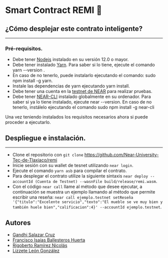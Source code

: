 # Smart Contract REMI :briefcase:

## ¿Cómo desplejar este contrato inteligente?
---
### Pré-requisitos.
* Debe tener [Nodejs](https://nodejs.org/en/) instalado en su versión 12.0 o mayor.
* Debe tener instalado [Yarn](https://yarnpkg.com/). Para saber si lo tiene, ejecute el comando yarn --version . 
* En caso de no tenerlo, puede instalarlo ejecutando el comando: sudo npm install -g yarn.
* Instale las dependencias de yarn ejecutando yarn install.
* Debe tener una cuenta en la [testnet de NEAR](https://wallet.testnet.near.org/) para realizar pruebas.
* Debe tener [NEAR-CLI](https://github.com/near/near-cli) instalado globalmente en su ordenador. Para saber si ya lo tiene instalado, ejecute near --version. En caso de no tenerlo, instálelo ejecutando el comando sudo npm install -g near-cli 

Una vez teniendo instalados los requisitos necesarios ahora si puede proceder a ejecutarlo. 

## Despliegue e instalación.
---
* Clone el repositorio con ``git clone`` https://github.com/Near-University-Tec-de-Tlaxiaco/remi 
* Inicie sesión con su wallet de tesnet utilizando ``near login``.
* Ejecute el comando ``yarn asb`` para compilar el contrato.
* Para desplegar el contrato utilize la siguiente sintaxis ``near deploy --accountId (Cuenta de Testnet) --wasnFile build/release/remi.wasm``.
* Con el código ``near call`` llame al método que desee ejecutar, a continuación se muestra un ejemplo llamando al método que permite escribir una reseña: ``near call ejemplo.testnet setReseña '{"titulo":"Excelente servicio","texto":"El mueble se ve muy bien y también huele bien","calificacion":4}' --accountId ejemplo.testnet``.


## Autores

- [Gandhi Salazar Cruz](https://github.com/Band-hi)
- [Francisco Isaías Ballesteros Huerta](https://github.com/IsaHuerta23)
- [Rigoberto Ramírez Nicolás](https://github.com/Rigoberto2001)
- [Lizzete León González](https://github.com/Lissete7)

###
